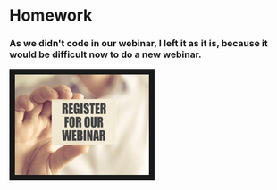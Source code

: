 # Homework
### As we didn't code in our webinar, I left it as it is, because it would be difficult now to do a new webinar. 

<a href="https://youtu.be/9hOvzXg8BJQ" target="_blank"><img src="https://github.com/AsnateRibena/723w7/blob/master/webinar.jpg" 
alt="IMAGE ALT TEXT HERE" width="240" height="180" border="10" /></a>

